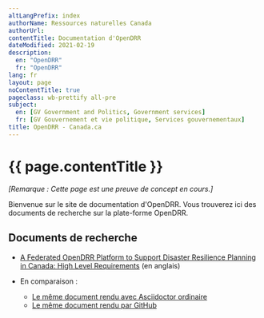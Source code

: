 ```yaml
---
altLangPrefix: index
authorName: Ressources naturelles Canada
authorUrl: 
contentTitle: Documentation d'OpenDRR
dateModified: 2021-02-19
description:
  en: "OpenDRR"
  fr: "OpenDRR"
lang: fr
layout: page
noContentTitle: true
pageclass: wb-prettify all-pre
subject:
  en: [GV Government and Politics, Government services]
  fr: [GV Gouvernement et vie politique, Services gouvernementaux]
title: OpenDRR - Canada.ca
---
```


# {{ page.contentTitle }}

_[Remarque : Cette page est une preuve de concept en cours.]_

Bienvenue sur le site de documentation d'OpenDRR. Vous trouverez ici des documents de recherche sur la plate-forme OpenDRR.

## Documents de recherche

* [A Federated OpenDRR Platform to Support Disaster Resilience Planning in Canada: High Level Requirements](../docs/opendrr-platform.html) (en anglais)

* En comparaison :
    * [Le même document rendu avec Asciidoctor ordinaire](../docs/opendrr-platform-asciidoctor.html)
    * [Le même document rendu par GitHub](https://github.com/OpenDRR/documentation/blob/master/docs/opendrr-platform.adoc)
